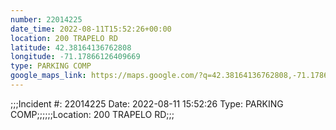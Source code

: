 ```yaml
---
number: 22014225
date_time: 2022-08-11T15:52:26+00:00
location: 200 TRAPELO RD
latitude: 42.38164136762808
longitude: -71.17866126409669
type: PARKING COMP
google_maps_link: https://maps.google.com/?q=42.38164136762808,-71.17866126409669
---
```


;;;Incident #: 22014225   Date: 2022-08-11 15:52:26    Type: PARKING COMP;;;;;;Location: 200 TRAPELO RD;;;
